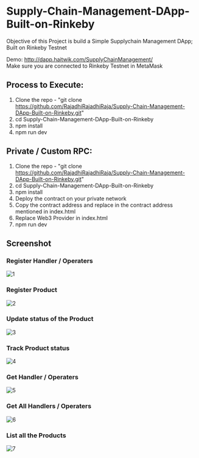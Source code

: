 # Supply-Chain-Management-DApp-Built-on-Rinkeby
Objective of this Project is build a Simple Supplychain Management DApp; Built on Rinkeby Testnet

Demo: http://dapp.haitwik.com/SupplyChainManagement/ <br>
Make sure you are connected to Rinkeby Testnet in MetaMask

## Process to Execute:
1. Clone the repo - "git clone https://github.com/RajadhiRajadhiRaja/Supply-Chain-Management-DApp-Built-on-Rinkeby.git"
2. cd Supply-Chain-Management-DApp-Built-on-Rinkeby
3. npm install
4. npm run dev

## Private / Custom RPC:
1. Clone the repo - "git clone https://github.com/RajadhiRajadhiRaja/Supply-Chain-Management-DApp-Built-on-Rinkeby.git"
2. cd Supply-Chain-Management-DApp-Built-on-Rinkeby
3. npm install
4. Deploy the contract on your private network
5. Copy the contract address and replace in the contract address mentioned in index.html
6. Replace Web3 Provider in index.html
7. npm run dev

## Screenshot
### Register Handler / Operaters
![1](https://user-images.githubusercontent.com/41378186/53152781-7e53a900-35dc-11e9-89cb-5316a0ff74b2.PNG)

### Register Product
![2](https://user-images.githubusercontent.com/41378186/53152786-814e9980-35dc-11e9-82af-0c9e3f44feee.PNG)

### Update status of the Product
![3](https://user-images.githubusercontent.com/41378186/53152788-83b0f380-35dc-11e9-9e09-bf9323073c75.PNG)

### Track Product status
![4](https://user-images.githubusercontent.com/41378186/53152791-857ab700-35dc-11e9-844b-7bb4d172445f.PNG)

### Get Handler / Operaters
![5](https://user-images.githubusercontent.com/41378186/53152795-890e3e00-35dc-11e9-9df8-47594e93a45d.PNG)

### Get All Handlers / Operaters
![6](https://user-images.githubusercontent.com/41378186/53152801-8b709800-35dc-11e9-9e57-a414a12265b7.PNG)

### List all the Products
![7](https://user-images.githubusercontent.com/41378186/53152808-8dd2f200-35dc-11e9-8546-8e2715542ed5.PNG)
